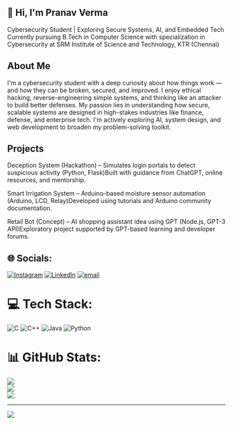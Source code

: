 
 ## 👋  Hi, I'm Pranav Verma

Cybersecurity Student | Exploring Secure Systems, AI, and Embedded Tech\
Currently pursuing B.Tech in Computer Science with specialization in Cybersecurity at SRM Institute of Science and Technology, KTR (Chennai)

## About Me

I'm a cybersecurity student with a deep curiosity about how things work — and how they can be broken, secured, and improved. I enjoy ethical hacking, reverse-engineering simple systems, and thinking like an attacker to build better defenses. My passion lies in understanding how secure, scalable systems are designed in high-stakes industries like finance, defense, and enterprise tech. I'm actively exploring AI, system design, and web development to broaden my problem-solving toolkit.




## Projects

Deception System (Hackathon) – Simulates login portals to detect suspicious activity (Python, Flask)Built with guidance from ChatGPT, online resources, and mentorship.

Smart Irrigation System – Arduino-based moisture sensor automation (Arduino, LCD, Relay)Developed using tutorials and Arduino community documentation.

Retail Bot (Concept) – AI shopping assistant idea using GPT (Node.js, GPT-3 API)Exploratory project supported by GPT-based learning and developer forums.

## 🌐 Socials:
[![Instagram](https://img.shields.io/badge/Instagram-%23E4405F.svg?logo=Instagram&logoColor=white)](https://instagram.com/cds.pranav) [![LinkedIn](https://img.shields.io/badge/LinkedIn-%230077B5.svg?logo=linkedin&logoColor=white)](https://www.linkedin.com/in/pranav-verma-7a6286334) [![email](https://img.shields.io/badge/Email-D14836?logo=gmail&logoColor=white)](mailto:vermapranav727@gmail.com) 

# 💻 Tech Stack:
![C](https://img.shields.io/badge/c-%2300599C.svg?style=for-the-badge&logo=c&logoColor=white) ![C++](https://img.shields.io/badge/c++-%2300599C.svg?style=for-the-badge&logo=c%2B%2B&logoColor=white) ![Java](https://img.shields.io/badge/java-%23ED8B00.svg?style=for-the-badge&logo=openjdk&logoColor=white) ![Python](https://img.shields.io/badge/python-3670A0?style=for-the-badge&logo=python&logoColor=ffdd54)
# 📊 GitHub Stats:
![](https://github-readme-stats.vercel.app/api?username=ltprince008&theme=dark&hide_border=false&include_all_commits=false&count_private=false)<br/>
![](https://nirzak-streak-stats.vercel.app/?user=ltprince008&theme=dark&hide_border=false)<br/>
![](https://github-readme-stats.vercel.app/api/top-langs/?username=ltprince008&theme=dark&hide_border=false&include_all_commits=false&count_private=false&layout=compact)

---
[![](https://visitcount.itsvg.in/api?id=ltprince008&icon=0&color=0)](https://visitcount.itsvg.in)

<!-- Proudly created with GPRM ( https://gprm.itsvg.in ) -->
